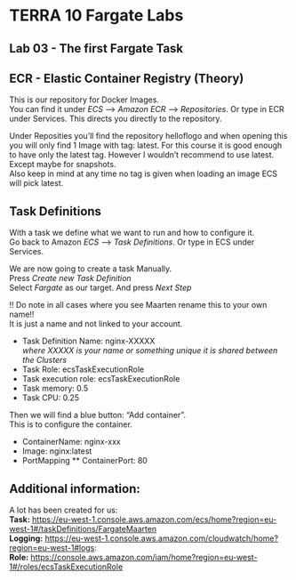 # TERRA 10 Fargate Labs

## Lab 03 - The first Fargate Task

## ECR - Elastic Container Registry (Theory)
This is our repository for Docker Images.  
You can find it under *ECS* --> *Amazon ECR* --> *Repositories*. Or type in ECR under Services. This directs you directly to the repository.  

Under Reposities you’ll find the repository helloflogo and when opening this you will only find 1 Image with tag: latest. For this course it is good enough to have only the latest tag. However I wouldn’t recommend to use latest. Except maybe for snapshots.  
Also keep in mind at any time no tag is given when loading an image ECS will pick latest.


## Task Definitions
With a task we define what we want to run and how to configure it.  
Go back to Amazon *ECS* --> *Task Definitions*. Or type in ECS under Services.  

We are now going to create a task Manually.  
Press *Create new Task Definition*  
Select *Fargate* as our target. And press *Next Step*  

!! Do note in all cases where you see Maarten rename this to your own name!!  
It is just a name and not linked to your account.  

- Task Definition Name: nginx-XXXXX  
     *where XXXXX is your name or something unique it is shared between the Clusters*  
- Task Role:  ecsTaskExecutionRole  
- Task execution role:  ecsTaskExecutionRole  
- Task memory: 0.5  
- Task CPU: 0.25  

Then we will find a blue button:  “Add container”.  
This is to configure the container.  

* ContainerName: nginx-xxx
* Image: nginx:latest
* PortMapping
** ContainerPort: 80  


## Additional information:
A lot has been created for us:  
**Task:** https://eu-west-1.console.aws.amazon.com/ecs/home?region=eu-west-1#/taskDefinitions/FargateMaarten  
**Logging:** https://eu-west-1.console.aws.amazon.com/cloudwatch/home?region=eu-west-1#logs:  
**Role:** https://console.aws.amazon.com/iam/home?region=eu-west-1#/roles/ecsTaskExecutionRole  
